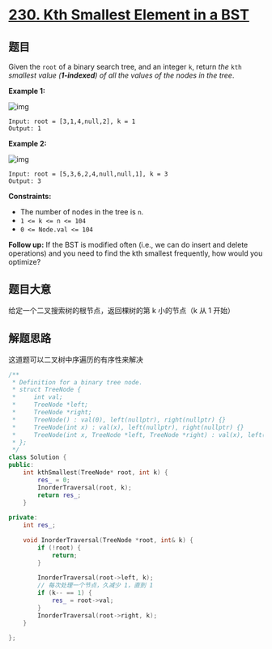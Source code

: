 # [230. Kth Smallest Element in a BST](https://leetcode.com/problems/kth-smallest-element-in-a-bst/)

##  题目

Given the `root` of a binary search tree, and an integer `k`, return *the* `kth` *smallest value (**1-indexed**) of all the values of the nodes in the tree*.

 

**Example 1:**

![img](https://assets.leetcode.com/uploads/2021/01/28/kthtree1.jpg)

```
Input: root = [3,1,4,null,2], k = 1
Output: 1
```

**Example 2:**

![img](https://assets.leetcode.com/uploads/2021/01/28/kthtree2.jpg)

```
Input: root = [5,3,6,2,4,null,null,1], k = 3
Output: 3
```

 

**Constraints:**

- The number of nodes in the tree is `n`.
- `1 <= k <= n <= 104`
- `0 <= Node.val <= 104`

 

**Follow up:** If the BST is modified often (i.e., we can do insert and delete operations) and you need to find the kth smallest frequently, how would you optimize?

## 题目大意

给定一个二叉搜索树的根节点，返回棵树的第 k 小的节点（k 从 1 开始）

## 解题思路

这道题可以二叉树中序遍历的有序性来解决

````c++
/**
 * Definition for a binary tree node.
 * struct TreeNode {
 *     int val;
 *     TreeNode *left;
 *     TreeNode *right;
 *     TreeNode() : val(0), left(nullptr), right(nullptr) {}
 *     TreeNode(int x) : val(x), left(nullptr), right(nullptr) {}
 *     TreeNode(int x, TreeNode *left, TreeNode *right) : val(x), left(left), right(right) {}
 * };
 */
class Solution {
public:
    int kthSmallest(TreeNode* root, int k) {
        res_ = 0;
        InorderTraversal(root, k);
        return res_;
    }
    
private:
    int res_;
    
    void InorderTraversal(TreeNode *root, int& k) {
        if (!root) {
            return;
        }
        
        InorderTraversal(root->left, k);
        // 每次处理一个节点，久减少 1，直到 1
        if (k-- == 1) {
            res_ = root->val;
        }
        InorderTraversal(root->right, k);
    }
    
};
````

